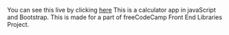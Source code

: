 You can  see this live by clicking [here](https://wakana-github.github.io/js_calculator/)
This is a calculator app in javaScript and Bootstrap.
This is made for a part of freeCodeCamp Front End Libraries Project.
